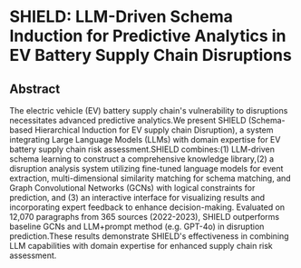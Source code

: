 # SHIELD: LLM-Driven Schema Induction for Predictive Analytics in EV Battery Supply Chain Disruptions

## Abstract

The electric vehicle (EV) battery supply chain's vulnerability to disruptions necessitates advanced predictive analytics.We present SHIELD (Schema-based Hierarchical Induction for EV supply chain Disruption), a system integrating Large Language Models (LLMs) with domain expertise for EV battery supply chain risk assessment.SHIELD combines:(1) LLM-driven schema learning to construct a comprehensive knowledge library,(2) a disruption analysis system utilizing fine-tuned language models for event extraction, multi-dimensional similarity matching for schema matching, and Graph Convolutional Networks (GCNs) with logical constraints for prediction, and (3) an interactive interface for visualizing results and incorporating expert feedback to enhance decision-making. Evaluated on 12,070 paragraphs from 365 sources (2022-2023), SHIELD outperforms baseline GCNs and LLM+prompt method (e.g. GPT-4o) in disruption prediction.These results demonstrate SHIELD's effectiveness in combining LLM capabilities with domain expertise for enhanced supply chain risk assessment.
